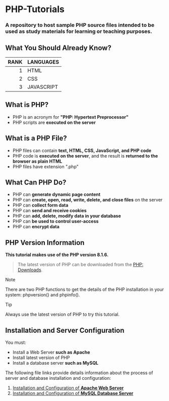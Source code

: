 # PHP-Tutorials

### A repository to host sample PHP source files intended to be used as study materials for learning or teaching purposes.

## What You Should Already Know?

| RANK | LANGUAGES  |
| ---: | ---------- |
|    1 | HTML       |
|    2 | CSS        |
|    3 | JAVASCRIPT |

## What is PHP?

- PHP is an acronym for **"PHP: Hypertext Preprocessor"**
- PHP scripts are **executed on the server**

## What is a PHP File?

- PHP files can contain **text, HTML, CSS, JavaScript, and PHP code**
- PHP code is **executed on the server**, and the result is **returned to the browser as plain HTML**
- PHP files have extension ".php"

## What Can PHP Do?

- PHP can **generate dynamic page content**
- PHP can **create, open, read, write, delete, and close files** on the server
- PHP can **collect form data**
- PHP can **send and receive cookies**
- PHP can **add, delete, modify data in your database**
- PHP can **be used to control user-access**
- PHP can **encrypt data**

## PHP Version Information

**This tutorial makes use of the PHP version 8.1.6.**

> The latest version of PHP can be downloaded from the [PHP: Downloads](https://www.php.net/downloads.php, "Download website for PHP").

> [!NOTE]
> There are two PHP functions to get the details of the PHP installation in your system: phpversion() and phpinfo().

> [!TIP]
> Always use the latest version of PHP to try this tutorial.

## Installation and Server Configuration

You must:

- Install a Web Server **such as Apache**
- Install latest version of PHP
- Install a database server **such as MySQL**

The following file links provide details information about the process of server and database installation and configuration:

1. [Installation and Configuration of **Apache Web Server**](Docs/Apache.md)
2. [Installation and Configuration of **MySQL Database Server**](Docs/MySQL.md)
